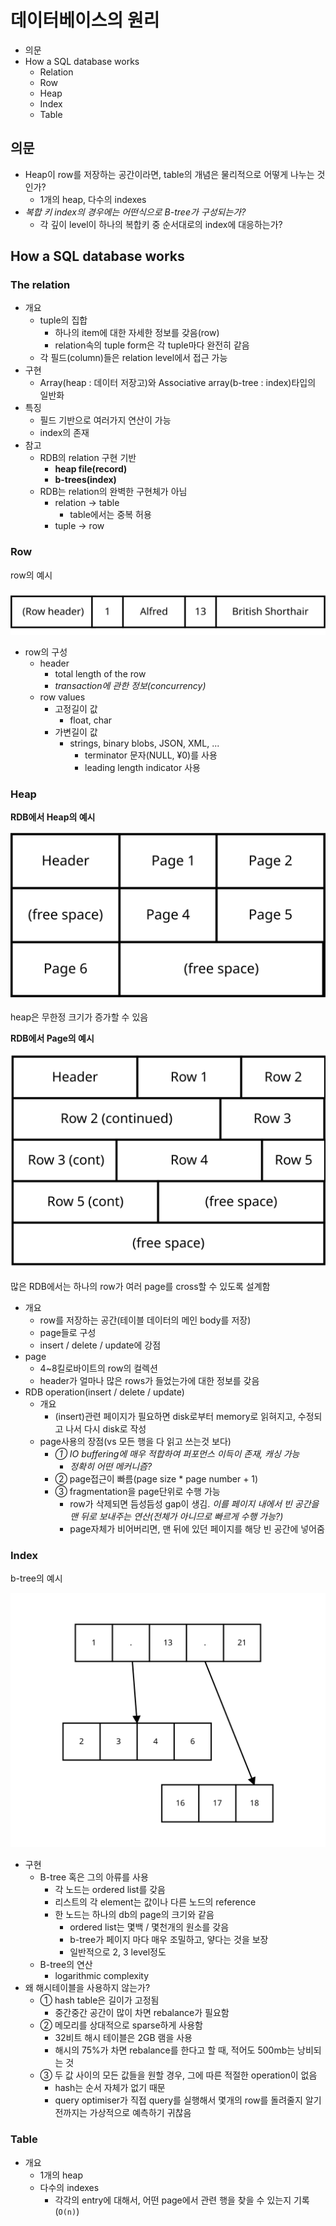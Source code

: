 # 데이터베이스의 원리

- 의문
- How a SQL database works
  - Relation
  - Row
  - Heap
  - Index
  - Table

## 의문

- Heap이 row를 저장하는 공간이라면, table의 개념은 물리적으로 어떻게 나누는 것인가?
  - 1개의 heap, 다수의 indexes
- *복합 키 index의 경우에는 어떤식으로 B-tree가 구성되는가?*
  - 각 깊이 level이 하나의 복합키 중 순서대로의 index에 대응하는가?

## How a SQL database works

### The relation

- 개요
  - tuple의 집합
    - 하나의 item에 대한 자세한 정보를 갖음(row)
    - relation속의 tuple form은 각 tuple마다 완전히 같음
  - 각 필드(column)들은 relation level에서 접근 가능
- 구현
  - Array(heap : 데이터 저장고)와 Associative array(b-tree : index)타입의 일반화
- 특징
  - 필드 기반으로 여러가지 연산이 가능
  - index의 존재
- 참고
  - RDB의 relation 구현 기반
    - **heap file(record)**
    - **b-trees(index)**
  - RDB는 relation의 완벽한 구현체가 아님
    - relation -> table
      - table에서는 중복 허용
    - tuple -> row

### Row

row의 예시

![](./images/rdb_row.svg)

- row의 구성
  - header
    - total length of the row
    - *transaction에 관한 정보(concurrency)*
  - row values
    - 고정길이 값
      - float, char
    - 가변길이 값
      - strings, binary blobs, JSON, XML, ...
        - terminator 문자(NULL, ¥0)를 사용
        - leading length indicator 사용

### Heap

**RDB에서 Heap의 예시**

![](./images/rdb_heap.svg)

heap은 무한정 크기가 증가할 수 있음

**RDB에서 Page의 예시**

![](./images/rdb_page.svg)

많은 RDB에서는 하나의 row가 여러 page를 cross할 수 있도록 설계함

- 개요
  - row를 저장하는 공간(테이블 데이터의 메인 body를 저장)
  - page들로 구성
  - insert / delete / update에 강점
- page
  - 4~8킬로바이트의 row의 컬렉션
  - header가 얼마나 많은 rows가 들었는가에 대한 정보를 갖음
- RDB operation(insert / delete / update)
  - 개요
    - (insert)관련 페이지가 필요하면 disk로부터 memory로 읽혀지고, 수정되고 나서 다시 disk로 작성
  - page사용의 장점(vs 모든 행을 다 읽고 쓰는것 보다)
    - *① IO buffering에 매우 적합하여 퍼포먼스 이득이 존재, 캐싱 가능*
      - *정확히 어떤 메커니즘?*
    - ② page접근이 빠름(page size * page number + 1)
    - ③ fragmentation을 page단위로 수행 가능
      - row가 삭제되면 듬성듬성 gap이 생김. *이를 페이지 내에서 빈 공간을 맨 뒤로 보내주는 연산(전체가 아니므로 빠르게 수행 가능?)*
      - page자체가 비어버리면, 맨 뒤에 있던 페이지를 해당 빈 공간에 넣어줌

### Index

b-tree의 예시

![](./images/rdb_b_tree.svg)

- 구현
  - B-tree 혹은 그의 아류를 사용
    - 각 노드는 ordered list를 갖음
    - 리스트의 각 element는 값이나 다른 노드의 reference
    - 한 노드는 하나의 db의 page의 크기와 같음
      - ordered list는 몇백 / 몇천개의 원소를 갖음
      - b-tree가 페이지 마다 매우 조밀하고, 얗다는 것을 보장
      - 일반적으로 2, 3 level정도
  - B-tree의 연산
    - logarithmic complexity
- 왜 해시테이블을 사용하지 않는가?
  - ① hash table은 길이가 고정됨
    - 중간중간 공간이 많이 차면 rebalance가 필요함
  - ② 메모리를 상대적으로 sparse하게 사용함
    - 32비트 해시 테이블은 2GB 램을 사용
    - 해시의 75%가 차면 rebalance를 한다고 할 때, 적어도 500mb는 낭비되는 것
  - ③ 두 값 사이의 모든 값들을 원할 경우, 그에 따른 적절한 operation이 없음
    - hash는 순서 자체가 없기 때문
    - query optimiser가 직접 query를 실행해서 몇개의 row를 돌려줄지 알기 전까지는 가상적으로 예측하기 귀찮음

### Table

- 개요
  - 1개의 heap
  - 다수의 indexes
    - 각각의 entry에 대해서, 어떤 page에서 관련 행을 찾을 수 있는지 기록(`O(n)`)
